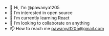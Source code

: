 - 👋 Hi, I’m @pawanya1205
- 👀 I’m interested in open source
- 🌱 I’m currently learning React
- 💞️ I’m looking to collaborate on anything
- 📫 How to reach me pawanya1205@gmail.com

<!---
pawanya1205/pawanya1205 is a ✨ special ✨ repository because its `README.md` (this file) appears on your GitHub profile.
You can click the Preview link to take a look at your changes.
--->
